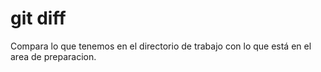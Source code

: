 # git diff
Compara lo que tenemos en el directorio de trabajo con lo que está en el area de preparacion.

